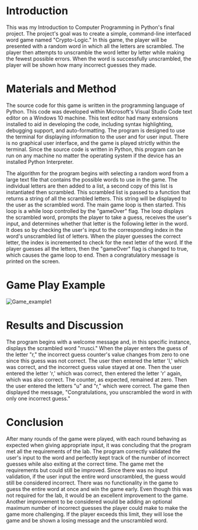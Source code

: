 <!--
# CryptoLogic
- Simple Word Guessing Game Built with Python
- This game is ran in the command line


# Game Description
The Player is given a random word selected from a list. The letters of this word have
been scrambled and it is the players goal to unscramble the word letter by letter with the
fewest amount of incorrect guesses

# Game Play Example
![Game_example1](https://user-images.githubusercontent.com/89806393/135562052-6d45b021-f625-4f52-9728-c7750200f023.jpg)

# Design
This program stores all the words that can be used within a separate text file named wordList.txt . The python script "crypto-logic project.py" reads all the words into a list. From this list one random word is chosen with the "random.choice" method. This randomly selected word is then separated letter by letter into another list named "seceret_word_list". The letters contained in this list are scrambled using the "random.shuffle" method and then appended to a string variable "secret_word_shuffled". The introduction message is then printed to the console and the main game loop is instantiated. The player is shown the scrambled version of the selected word and is asked to input their guess for the first letter. If the player guesses correctly then the letter is displayed, and the player tries to guess the next letter. If the guess is incorrect then the incorrect guesses counter is incremented by one and the player must retry until they select the correct letter. This continues until all the letters are guessed. When all the letters are guessed then the loop while terminate and the results will be displayed. A congratulatory message will be displayed along with the number of guesses that it took to unscramble the letter.

# Contact Information
For inquiries or suggestions for the program please contact jcarter20@stu.jsu.edu
-->
# Introduction
This was my Introduction to Computer Programming in Python's final project. The project's goal was to create a simple, command-line interfaced word game named "Crypto-Logic." In this game, the player will be presented with a random word in which all the letters are scrambled. The player then attempts to unscramble the word letter by letter while making the fewest possible errors. When the word is successfully unscrambled, the player will be shown how many incorrect guesses they made.
# Materials and Method
The source code for this game is written in the programming language of Python. This code was developed within Microsoft's Visual Studio Code text editor on a Windows 10 machine. This text editor had many extensions installed to aid in developing the code, including syntax highlighting, debugging support, and auto-formatting. The program is designed to use the terminal for displaying information to the user and for user input. There is no graphical user interface, and the game is played strictly within the terminal. Since the source code is written in Python, this program can be run on any machine no matter the operating system if the device has an installed Python Interpreter.

The algorithm for the program begins with selecting a random word from a large text file that contains the possible words to use in the game. The individual letters are then added to a list, a second copy of this list is instantiated then scrambled. This scrambled list is passed to a function that returns a string of all the scrambled letters. This string will be displayed to the user as the scrambled word. The main game loop is then started. This loop is a while loop controlled by the "gameOver" flag. The loop displays the scrambled word, prompts the player to take a guess, receives the user's input, and determines whether that letter is the following letter in the word. It does so by checking the user's input to the corresponding index in the word's unscrambled list of letters. When the player guesses the correct letter, the index is incremented to check for the next letter of the word. If the player guesses all the letters, then the "gameOver" flag is changed to true, which causes the game loop to end. Then a congratulatory message is printed on the screen.

# Game Play Example
![Game_example1](https://user-images.githubusercontent.com/89806393/135562052-6d45b021-f625-4f52-9728-c7750200f023.jpg)

# Results and Discussion
The program begins with a welcome message and, in this specific instance, displays the scrambled word "rrusci." When the player enters the guess of the letter "r," the incorrect guess counter's value changes from zero to one since this guess was not correct. The user then entered the letter 'I,' which was correct, and the incorrect guess value stayed at one. Then the user entered the letter 'r,' which was correct, then entered the letter 'r' again, which was also correct. The counter, as expected, remained at zero. Then the user entered the letters "u" and "r," which were correct. The game then displayed the message, "Congratulations, you unscrambled the word in with only one incorrect guess."
# Conclusion
After many rounds of the game were played, with each round behaving as expected when giving appropriate input, it was concluding that the program met all the requirements of the lab. The program correctly validated the user's input to the word and perfectly kept track of the number of incorrect guesses while also exiting at the correct time. The game met the requirements but could still be improved. Since there was no input validation, if the user input the entire word unscrambled, the guess would still be considered incorrect. There was no functionality in the game to guess the entire word at once and win the game early. Even though this was not required for the lab, it would be an excellent improvement to the game. Another improvement to be considered would be adding an optional maximum number of incorrect guesses the player could make to make the game more challenging. If the player exceeds this limit, they will lose the game and be shown a losing message and the unscrambled word.
